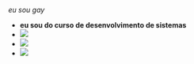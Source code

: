 *eu sou gay*
- **eu sou do curso de desenvolvimento de sistemas**
- ![](https://img.shields.io/badge/iFood-EA1D2C?style=for-the-badge&logo=ifood&logoColor=white)
- ![](https://img.shields.io/badge/TikTok-000000?style=for-the-badge&logo=tiktok&logoColor=white)
- ![](https://img.shields.io/badge/Xbox-107C10?style=for-the-badge&logo=xbox&logoColor=white)
